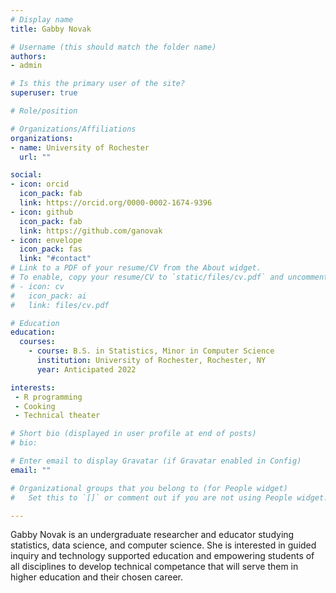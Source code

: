```yaml
---
# Display name
title: Gabby Novak

# Username (this should match the folder name)
authors:
- admin

# Is this the primary user of the site?
superuser: true

# Role/position

# Organizations/Affiliations
organizations:
- name: University of Rochester
  url: ""

social:
- icon: orcid
  icon_pack: fab
  link: https://orcid.org/0000-0002-1674-9396
- icon: github
  icon_pack: fab
  link: https://github.com/ganovak
- icon: envelope
  icon_pack: fas
  link: "#contact"
# Link to a PDF of your resume/CV from the About widget.
# To enable, copy your resume/CV to `static/files/cv.pdf` and uncomment the lines below.
# - icon: cv
#   icon_pack: ai
#   link: files/cv.pdf

# Education
education:
  courses: 
    - course: B.S. in Statistics, Minor in Computer Science
      institution: University of Rochester, Rochester, NY
      year: Anticipated 2022

interests:
 - R programming
 - Cooking
 - Technical theater

# Short bio (displayed in user profile at end of posts)
# bio:

# Enter email to display Gravatar (if Gravatar enabled in Config)
email: ""

# Organizational groups that you belong to (for People widget)
#   Set this to `[]` or comment out if you are not using People widget.

---
```


Gabby Novak is an undergraduate researcher and educator studying statistics, data science, and computer science. She is interested in guided inquiry and technology supported education and empowering students of all disciplines to develop technical competance that will serve them in higher education and their chosen career. 
